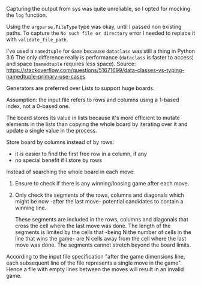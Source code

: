 Capturing the output from sys was quite unreliable, so I opted for mocking the `log` function.

Using the `argparse.FileType` type was okay, until I passed non existing paths. To capture the `No such file or directory` error I needed to replace it with `validate_file_path`.

I've used a `namedtuple` for `Game` because `dataclass` was still a thing in Python 3.6
The only difference really is performance (`dataclass` is faster to access) and space (`namedtuple` requires less space).
Source: https://stackoverflow.com/questions/51671699/data-classes-vs-typing-namedtuple-primary-use-cases

Generators are preferred over Lists to support huge boards.

Assumption: the input file refers to rows and columns using a 1-based index, not a 0-based one.

The board stores its value in lists because it's more efficient to mutate elements in the lists than copying the whole board by iterating over it and update a single value in the process.

Store board by columns instead of by rows:
  - it is easier to find the first free row in a column, if any
  - no special benefit if I store by rows

Instead of searching the whole board in each move:

  1. Ensure to check if there is any winning/loosing game after each move.

  2. Only check the segments of the rows, columns and diagonals which might be
     now -after the last move- potential candidates to contain a winning line.

     These segments are included in the rows, columns and diagonals that cross
     the cell where the last move was done. The length of the segments is
     limited by the cells that -being N the number of cells in the line that
     wins the game- are N cells away from the cell where the last move was
     done. The segments cannot stretch beyond the board limits.

According to the input file specification "after the game dimensions line, each
subsequent line of the file represents a single move in the game". Hence a file
with empty lines between the moves will result in an invalid game.
